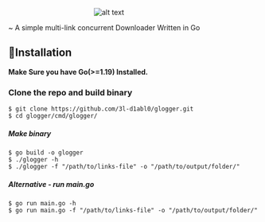 &emsp;&emsp;&emsp;&emsp;&emsp;&emsp;&emsp;&emsp;&emsp;&emsp;&emsp;&emsp; ![alt text](https://3l-d1abl0.github.io/glogger/assets/Glogger.png)

~ A simple multi-link concurrent Downloader Written in Go

## 🚀Installation

**Make Sure you have Go(>=1.19) Installed.**

### Clone the repo and build binary
```
$ git clone https://github.com/3l-d1abl0/glogger.git
$ cd glogger/cmd/glogger/
```

##### Make binary
```
$ go build -o glogger
$ ./glogger -h
$ ./glogger -f "/path/to/links-file" -o "/path/to/output/folder/"

```

##### Alternative - run main.go
```
$ go run main.go -h
$ go run main.go -f "/path/to/links-file" -o "/path/to/output/folder/"
```


